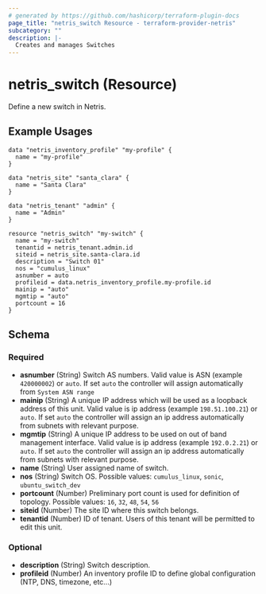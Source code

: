 ```yaml
---
# generated by https://github.com/hashicorp/terraform-plugin-docs
page_title: "netris_switch Resource - terraform-provider-netris"
subcategory: ""
description: |-
  Creates and manages Switches
---
```


# netris_switch (Resource)

Define a new switch in Netris.

## Example Usages

```hcl
data "netris_inventory_profile" "my-profile" {
  name = "my-profile"
}

data "netris_site" "santa_clara" {
  name = "Santa Clara"
}

data "netris_tenant" "admin" {
  name = "Admin"
}

resource "netris_switch" "my-switch" {
  name = "my-switch"
  tenantid = netris_tenant.admin.id
  siteid = netris_site.santa-clara.id
  description = "Switch 01"
  nos = "cumulus_linux"
  asnumber = auto
  profileid = data.netris_inventory_profile.my-profile.id
  mainip = "auto"
  mgmtip = "auto"
  portcount = 16
}
```


<!-- schema generated by tfplugindocs -->
## Schema

### Required

- **asnumber** (String) Switch AS numbers. Valid value is ASN (example `420000002`) or `auto`. If set `auto` the controller will assign automatically from `System ASN range`
- **mainip** (String) A unique IP address which will be used as a loopback address of this unit. Valid value is ip address (example `198.51.100.21`) or `auto`. If set `auto` the controller will assign an ip address automatically from subnets with relevant purpose.
- **mgmtip** (String) A unique IP address to be used on out of band management interface. Valid value is ip address (example `192.0.2.21`) or `auto`. If set `auto` the controller will assign an ip address automatically from subnets with relevant purpose.
- **name** (String) User assigned name of switch.
- **nos** (String) Switch OS. Possible values: `cumulus_linux`, `sonic`, `ubuntu_switch_dev`
- **portcount** (Number) Preliminary port count is used for definition of topology. Possible values: `16`, `32`, `48`, `54`, `56`
- **siteid** (Number) The site ID where this switch belongs.
- **tenantid** (Number) ID of tenant. Users of this tenant will be permitted to edit this unit.

### Optional

- **description** (String) Switch description.
- **profileid** (Number) An inventory profile ID to define global configuration (NTP, DNS, timezone, etc...)
